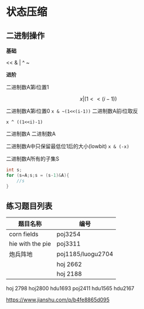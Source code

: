 # 状态压缩

## 二进制操作

**基础**

>>
<<
&
|
^
~

**进阶**

二进制数A第i位置1

```math
x | (1<<(i-1))
```

二进制数A第i位置0
`x & ~(1<<(i-1))`
二进制数A前i位取反

`x ^ ((1<<i)-1)`

二进制数A
二进制数A

二进制数A中只保留最低位1后的大小(lowbit)
`x & (-x)`

二进制数A所有的子集S

```c
int s;
for (s=A;s;s = (s-1)&A){
    //s
}
```




## 练习题目列表


| 题目名称         | 编号              |
|------------------|-------------------|
| corn fields      | poj3254           |
| hie with the pie | poj3311           |
| 炮兵阵地         | poj1185/luogu2704 |
|                  | hoj 2662          |
|                  |hoj 2188

hoj 2798
hoj2800
hdu1693
poj2411
hdu1565
hdu2167


https://www.jianshu.com/p/b4fe8865d095

